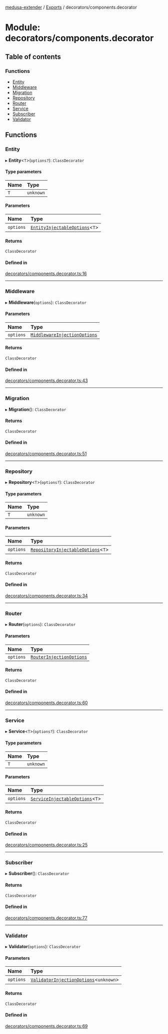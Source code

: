 [medusa-extender](../README.md) / [Exports](../modules.md) / decorators/components.decorator

# Module: decorators/components.decorator

## Table of contents

### Functions

- [Entity](decorators_components_decorator.md#entity)
- [Middleware](decorators_components_decorator.md#middleware)
- [Migration](decorators_components_decorator.md#migration)
- [Repository](decorators_components_decorator.md#repository)
- [Router](decorators_components_decorator.md#router)
- [Service](decorators_components_decorator.md#service)
- [Subscriber](decorators_components_decorator.md#subscriber)
- [Validator](decorators_components_decorator.md#validator)

## Functions

### Entity

▸ **Entity**<`T`\>(`options?`): `ClassDecorator`

#### Type parameters

| Name | Type |
| :------ | :------ |
| `T` | `unknown` |

#### Parameters

| Name | Type |
| :------ | :------ |
| `options` | [`EntityInjectableOptions`](core_types.md#entityinjectableoptions)<`T`\> |

#### Returns

`ClassDecorator`

#### Defined in

[decorators/components.decorator.ts:16](https://github.com/adrien2p/medusa-extender/blob/dcdc178/src/decorators/components.decorator.ts#L16)

___

### Middleware

▸ **Middleware**(`options`): `ClassDecorator`

#### Parameters

| Name | Type |
| :------ | :------ |
| `options` | [`MiddlewareInjectionOptions`](core_types.md#middlewareinjectionoptions) |

#### Returns

`ClassDecorator`

#### Defined in

[decorators/components.decorator.ts:43](https://github.com/adrien2p/medusa-extender/blob/dcdc178/src/decorators/components.decorator.ts#L43)

___

### Migration

▸ **Migration**(): `ClassDecorator`

#### Returns

`ClassDecorator`

#### Defined in

[decorators/components.decorator.ts:51](https://github.com/adrien2p/medusa-extender/blob/dcdc178/src/decorators/components.decorator.ts#L51)

___

### Repository

▸ **Repository**<`T`\>(`options?`): `ClassDecorator`

#### Type parameters

| Name | Type |
| :------ | :------ |
| `T` | `unknown` |

#### Parameters

| Name | Type |
| :------ | :------ |
| `options` | [`RepositoryInjectableOptions`](core_types.md#repositoryinjectableoptions)<`T`\> |

#### Returns

`ClassDecorator`

#### Defined in

[decorators/components.decorator.ts:34](https://github.com/adrien2p/medusa-extender/blob/dcdc178/src/decorators/components.decorator.ts#L34)

___

### Router

▸ **Router**(`options`): `ClassDecorator`

#### Parameters

| Name | Type |
| :------ | :------ |
| `options` | [`RouterInjectionOptions`](core_types.md#routerinjectionoptions) |

#### Returns

`ClassDecorator`

#### Defined in

[decorators/components.decorator.ts:60](https://github.com/adrien2p/medusa-extender/blob/dcdc178/src/decorators/components.decorator.ts#L60)

___

### Service

▸ **Service**<`T`\>(`options?`): `ClassDecorator`

#### Type parameters

| Name | Type |
| :------ | :------ |
| `T` | `unknown` |

#### Parameters

| Name | Type |
| :------ | :------ |
| `options` | [`ServiceInjectableOptions`](core_types.md#serviceinjectableoptions)<`T`\> |

#### Returns

`ClassDecorator`

#### Defined in

[decorators/components.decorator.ts:25](https://github.com/adrien2p/medusa-extender/blob/dcdc178/src/decorators/components.decorator.ts#L25)

___

### Subscriber

▸ **Subscriber**(): `ClassDecorator`

#### Returns

`ClassDecorator`

#### Defined in

[decorators/components.decorator.ts:77](https://github.com/adrien2p/medusa-extender/blob/dcdc178/src/decorators/components.decorator.ts#L77)

___

### Validator

▸ **Validator**(`options`): `ClassDecorator`

#### Parameters

| Name | Type |
| :------ | :------ |
| `options` | [`ValidatorInjectionOptions`](core_types.md#validatorinjectionoptions)<`unknown`\> |

#### Returns

`ClassDecorator`

#### Defined in

[decorators/components.decorator.ts:69](https://github.com/adrien2p/medusa-extender/blob/dcdc178/src/decorators/components.decorator.ts#L69)
